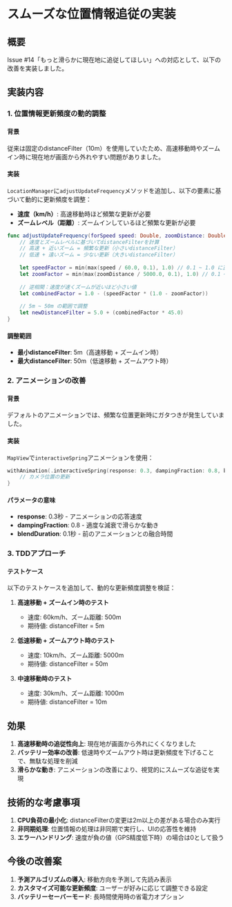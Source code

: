 # スムーズな位置情報追従の実装

## 概要

Issue #14「もっと滑らかに現在地に追従してほしい」への対応として、以下の改善を実装しました。

## 実装内容

### 1. 位置情報更新頻度の動的調整

#### 背景
従来は固定のdistanceFilter（10m）を使用していたため、高速移動時やズームイン時に現在地が画面から外れやすい問題がありました。

#### 実装
`LocationManager`に`adjustUpdateFrequency`メソッドを追加し、以下の要素に基づいて動的に更新頻度を調整：

- **速度（km/h）**: 高速移動時ほど頻繁な更新が必要
- **ズームレベル（距離）**: ズームインしているほど頻繁な更新が必要

```swift
func adjustUpdateFrequency(forSpeed speed: Double, zoomDistance: Double) {
    // 速度とズームレベルに基づいてdistanceFilterを計算
    // 高速 + 近いズーム = 頻繁な更新（小さいdistanceFilter）
    // 低速 + 遠いズーム = 少ない更新（大きいdistanceFilter）
    
    let speedFactor = min(max(speed / 60.0, 0.1), 1.0) // 0.1 ~ 1.0 に正規化
    let zoomFactor = min(max(zoomDistance / 5000.0, 0.1), 1.0) // 0.1 ~ 1.0 に正規化
    
    // 逆相関：速度が速くズームが近いほど小さい値
    let combinedFactor = 1.0 - (speedFactor * (1.0 - zoomFactor))
    
    // 5m ~ 50m の範囲で調整
    let newDistanceFilter = 5.0 + (combinedFactor * 45.0)
}
```

#### 調整範囲
- **最小distanceFilter**: 5m（高速移動 + ズームイン時）
- **最大distanceFilter**: 50m（低速移動 + ズームアウト時）

### 2. アニメーションの改善

#### 背景
デフォルトのアニメーションでは、頻繁な位置更新時にガタつきが発生していました。

#### 実装
`MapView`で`interactiveSpring`アニメーションを使用：

```swift
withAnimation(.interactiveSpring(response: 0.3, dampingFraction: 0.8, blendDuration: 0.1)) {
    // カメラ位置の更新
}
```

#### パラメータの意味
- **response**: 0.3秒 - アニメーションの応答速度
- **dampingFraction**: 0.8 - 適度な減衰で滑らかな動き
- **blendDuration**: 0.1秒 - 前のアニメーションとの融合時間

### 3. TDDアプローチ

#### テストケース
以下のテストケースを追加して、動的な更新頻度調整を検証：

1. **高速移動 + ズームイン時のテスト**
   - 速度: 60km/h、ズーム距離: 500m
   - 期待値: distanceFilter = 5m

2. **低速移動 + ズームアウト時のテスト**
   - 速度: 10km/h、ズーム距離: 5000m
   - 期待値: distanceFilter = 50m

3. **中速移動時のテスト**
   - 速度: 30km/h、ズーム距離: 1000m
   - 期待値: distanceFilter = 10m

## 効果

1. **高速移動時の追従性向上**: 現在地が画面から外れにくくなりました
2. **バッテリー効率の改善**: 低速時やズームアウト時は更新頻度を下げることで、無駄な処理を削減
3. **滑らかな動き**: アニメーションの改善により、視覚的にスムーズな追従を実現

## 技術的な考慮事項

1. **CPU負荷の最小化**: distanceFilterの変更は2m以上の差がある場合のみ実行
2. **非同期処理**: 位置情報の処理は非同期で実行し、UIの応答性を維持
3. **エラーハンドリング**: 速度が負の値（GPS精度低下時）の場合は0として扱う

## 今後の改善案

1. **予測アルゴリズムの導入**: 移動方向を予測して先読み表示
2. **カスタマイズ可能な更新頻度**: ユーザーが好みに応じて調整できる設定
3. **バッテリーセーバーモード**: 長時間使用時の省電力オプション